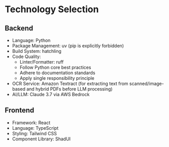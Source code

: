 # Technology Selection

## Backend
- Language: Python
- Package Management: uv (pip is explicitly forbidden)
- Build System: hatchling
- Code Quality:
  - Linter/Formatter: ruff
  - Follow Python core best practices
  - Adhere to documentation standards
  - Apply single responsibility principle
- OCR Service: Amazon Textract (for extracting text from scanned/image-based and hybrid PDFs before LLM processing)
- AI/LLM: Claude 3.7 via AWS Bedrock

## Frontend
- Framework: React
- Language: TypeScript
- Styling: Tailwind CSS
- Component Library: ShadUI 